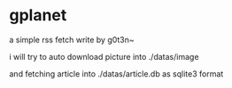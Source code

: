 gplanet
=======

a simple rss fetch write by g0t3n~

i will try to auto download picture into ./datas/image

and fetching article into ./datas/article.db as sqlite3 format
